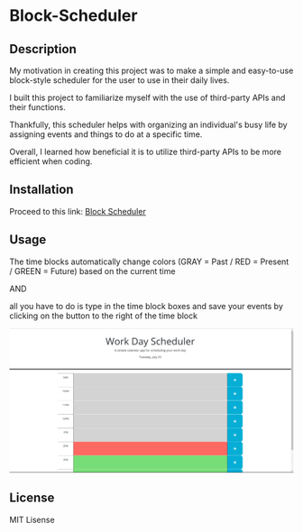 # Block-Scheduler

## Description

My motivation in creating this project was to make a simple and easy-to-use block-style scheduler for the user to use in their daily lives.

I built this project to familiarize myself with the use of third-party APIs and their functions.

Thankfully, this scheduler helps with organizing an individual's busy life by assigning events and things to do at a specific time. 

Overall, I learned how beneficial it is to utilize third-party APIs to be more efficient when coding.

## Installation

Proceed to this link: [Block Scheduler](https://lorenzo-olivar.github.io/Block-Scheduler/)

## Usage

The time blocks automatically change colors (GRAY = Past / RED = Present / GREEN = Future) based on the current time

AND

all you have to do is type in the time block boxes and save your events by clicking on the button to the right of the time block 

![Block Scheduler Screenshot](SS1.png)

## License

MIT Lisense
